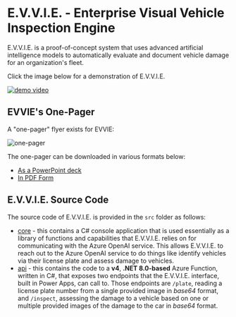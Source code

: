 # E.V.V.I.E. - **E**nterprise **V**isual **V**ehicle **I**nspection **E**ngine
E.V.V.I.E. is a proof-of-concept system that uses advanced artificial intelligence models to automatically evaluate and document vehicle damage for an organization's fleet.

Click the image below for a demonstration of E.V.V.I.E.

[![demo video](https://i.imgur.com/iNToam3.png)](https://youtu.be/Kw98NkFkoXI)

## EVVIE's One-Pager
A "one-pager" flyer exists for EVVIE:

![one-pager](https://i.imgur.com/Y3dUY0M.jpeg)

The one-pager can be downloaded in various formats below:
- [As a PowerPoint deck](./one-pager/one-pager.pptx)
- [In PDF Form](./one-pager/one-pager.pdf)


## E.V.V.I.E. Source Code
The source code of E.V.V.I.E. is provided in the `src` folder as follows:
- [core](./src/core/) - this contains a C# console application that is used essentially as a library of functions and capabilities that E.V.V.I.E. relies on for communicating with the Azure OpenAI service. This allows E.V.V.I.E. to reach out to the Azure OpenAI service to do things like identify vehicles via their license plate and assess damage to vehicles.
- [api](./src/api/) - this contains the code to a **v4**, **.NET 8.0-based** Azure Function, written in C#, that exposes two endpoints that the E.V.V.I.E. interface, built in Power Apps, can call to. Those endpoints are `/plate`, reading a license plate number from a single provided image in *base64* format, and `/inspect`, assessing the damage to a vehicle based on one or multiple provided images of the damage to the car in *base64* format.